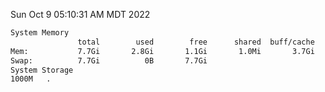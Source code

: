 Sun Oct  9 05:10:31 AM MDT 2022
```bash
System Memory
               total        used        free      shared  buff/cache   available
Mem:           7.7Gi       2.8Gi       1.1Gi       1.0Mi       3.7Gi       4.6Gi
Swap:          7.7Gi          0B       7.7Gi
System Storage
1000M	.
```
```bash
